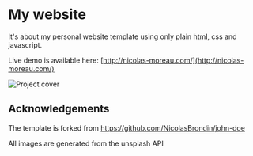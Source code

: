 # My website
It's about my personal website template using only plain html, css and javascript.

Live demo is available here: [http://nicolas-moreau.com/](http://nicolas-moreau.com/)

![Project cover](src/img/personal-website.png)

## Acknowledgements
The template is forked from https://github.com/NicolasBrondin/john-doe

All images are generated from the unsplash API

